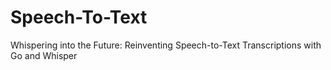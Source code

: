 # Speech-To-Text
Whispering into the Future: Reinventing Speech-to-Text Transcriptions with Go and Whisper
